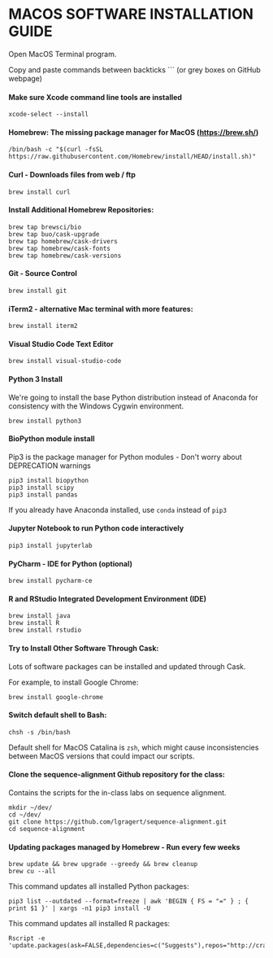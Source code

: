 # MACOS SOFTWARE INSTALLATION GUIDE
Open MacOS Terminal program.

Copy and paste commands between backticks ``` (or grey boxes on GitHub webpage)



#### Make sure Xcode command line tools are installed

```
xcode-select --install
```



#### Homebrew: The missing package manager for MacOS (https://brew.sh/)

```
/bin/bash -c "$(curl -fsSL https://raw.githubusercontent.com/Homebrew/install/HEAD/install.sh)"
```

#### Curl - Downloads files from web / ftp

```
brew install curl
```



#### Install Additional Homebrew Repositories:

```
brew tap brewsci/bio
brew tap buo/cask-upgrade
brew tap homebrew/cask-drivers
brew tap homebrew/cask-fonts
brew tap homebrew/cask-versions
```



#### Git - Source Control

```
brew install git
```



#### iTerm2 - alternative Mac terminal with more features:

```
brew install iterm2
```



#### Visual Studio Code Text Editor

```
brew install visual-studio-code
```



#### Python 3 Install

We're going to install the base Python distribution instead of Anaconda for consistency with the Windows Cygwin environment.

```
brew install python3
```



#### BioPython module install

Pip3 is the package manager for Python modules - Don't worry about DEPRECATION warnings

```
pip3 install biopython
pip3 install scipy
pip3 install pandas
```

If you already have Anaconda installed, use `conda` instead of `pip3`



#### Jupyter Notebook to run Python code interactively

```
pip3 install jupyterlab
```



#### PyCharm - IDE for Python (optional)

```
brew install pycharm-ce
```



#### R and RStudio Integrated Development Environment (IDE)

```
brew install java
brew install R
brew install rstudio
```



#### Try to Install Other Software Through Cask:

Lots of software packages can be installed and updated through Cask.

For example, to install Google Chrome:

```
brew install google-chrome
```



#### Switch default shell to Bash:

```
chsh -s /bin/bash
```

Default shell for MacOS Catalina is `zsh`, which might cause inconsistencies between MacOS versions that could impact our scripts.



#### Clone the sequence-alignment Github repository for the class:

Contains the scripts for the in-class labs on sequence alignment.

```
mkdir ~/dev/
cd ~/dev/
git clone https://github.com/lgragert/sequence-alignment.git
cd sequence-alignment
```



#### Updating packages managed by Homebrew - Run every few weeks

```
brew update && brew upgrade --greedy && brew cleanup
brew cu --all
```

This command updates all installed Python packages:

```
pip3 list --outdated --format=freeze | awk 'BEGIN { FS = "=" } ; { print $1 }' | xargs -n1 pip3 install -U
```

This command updates all installed R packages:

```
Rscript -e 'update.packages(ask=FALSE,dependencies=c("Suggests"),repos="http://cran.wustl.edu/")'
```

